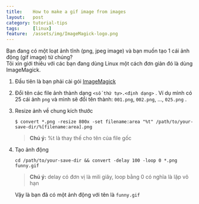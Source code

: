 ```yaml
---
title:    How to make a gif image from images
layout:   post
category: tutorial-tips
tags:     [linux]
feature:  /assets/img/ImageMagick-logo.png
---
```

Bạn đang có một loạt ảnh tĩnh (png, jpeg image) và bạn muốn tạo 1 cái ảnh động (gif image) từ chúng?   
Tôi xin giới thiêu với các bạn đang dùng Linux một cách đơn giản đó là dùng ImageMagick.

<!--more-->

1. Đầu tiên là bạn phải cài gói [ImageMagick](http://www.imagemagick.org/script/index.php)

2. Đổi tên các file ảnh thành dạng `<số thứ tự>.<định dạng>` .
   Ví dụ mình có 25 cái ảnh `png` và mình sẽ đổi tên thành: `001.png`, `002.png`, ..., `025.png` .

3. Resize ảnh về chung kích thước

   ```
   $ convert *.png -resize 800x -set filename:area "%t" /path/to/your-save-dir/%[filename:area].png
   ```

   > **Chú ý:** %t là thay thế cho tên của file gốc

4. Tạo ảnh động

   ```
   cd /path/to/your-save-dir && convert -delay 100 -loop 0 *.png funny.gif
   ```

   > **Chú ý:** delay có đơn vị là mili giây, loop bằng 0 có nghĩa là lặp vô hạn

   Vậy là bạn đã có một ảnh động với tên là `funny.gif`
